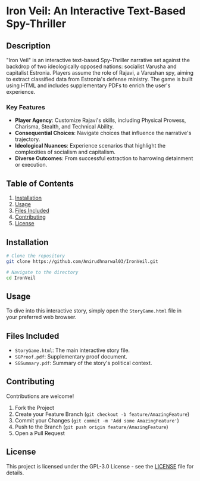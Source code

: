 # Iron Veil: An Interactive Text-Based Spy-Thriller

## Description

"Iron Veil" is an interactive text-based Spy-Thriller narrative set against the backdrop of two ideologically opposed nations: socialist Varusha and capitalist Estronia. Players assume the role of Rajavi, a Varushan spy, aiming to extract classified data from Estronia's defense ministry. The game is built using HTML and includes supplementary PDFs to enrich the user's experience.

### Key Features

- **Player Agency**: Customize Rajavi's skills, including Physical Prowess, Charisma, Stealth, and Technical Ability.
- **Consequential Choices**: Navigate choices that influence the narrative's trajectory.
- **Ideological Nuances**: Experience scenarios that highlight the complexities of socialism and capitalism.
- **Diverse Outcomes**: From successful extraction to harrowing detainment or execution.

## Table of Contents

1. [Installation](#installation)
2. [Usage](#usage)
3. [Files Included](#files-included)
4. [Contributing](#contributing)
5. [License](#license)

## Installation

```bash
# Clone the repository
git clone https://github.com/Anirudhnarwal03/IronVeil.git

# Navigate to the directory
cd IronVeil
```

## Usage

To dive into this interactive story, simply open the `StoryGame.html` file in your preferred web browser.

## Files Included

- `StoryGame.html`: The main interactive story file.
- `SGProof.pdf`: Supplementary proof document.
- `SGSummary.pdf`: Summary of the story's political context.

## Contributing

Contributions are welcome!

1. Fork the Project
2. Create your Feature Branch (`git checkout -b feature/AmazingFeature`)
3. Commit your Changes (`git commit -m 'Add some AmazingFeature'`)
4. Push to the Branch (`git push origin feature/AmazingFeature`)
5. Open a Pull Request

## License

This project is licensed under the GPL-3.0 License - see the [LICENSE](LICENSE) file for details.
